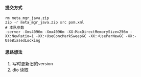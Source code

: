  #### 提交方式

```shell
rm meta_mgr_java.zip
zip -r meta_mgr_java.zip src pom.xml
# 本队参数
-server -Xms4096m -Xmx4096m -XX:MaxDirectMemorySize=256m -XX:NewRatio=1 -XX:+UseConcMarkSweepGC -XX:+UseParNewGC -XX:-UseBiasedLocking
```

#### 思路想法

1. 写时更新旧的version 
2. dio 读取

